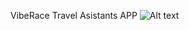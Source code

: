 VibeRace Travel Asistants APP
![Alt text](vibe-race-travel-asistance/assets/vibe_race_screenshot_.png)
